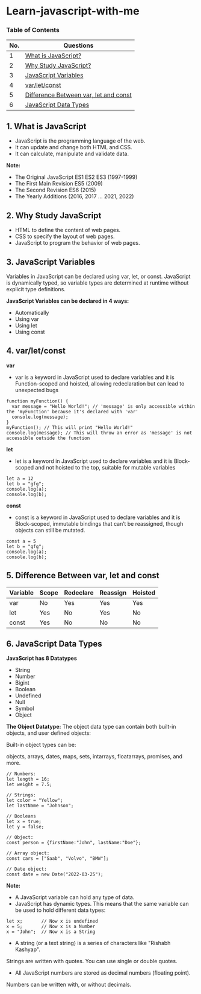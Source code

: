 # Learn-javascript-with-me

### Table of Contents

<!-- TOC_START -->

| No. | Questions                                                                        |
| --- | -------------------------------------------------------------------------------- |
| 1   | [What is JavaScript?](#1-what-is-javascript)                                     |
| 2   | [Why Study JavaScript?](#2-why-study-javascript)                                 |
| 3   | [JavaScript Variables](#3-javascript-variables)                                  |
| 4   | [var/let/const](#4-varletconst)                                                  |
| 5   | [Difference Between var, let and const](#5-difference-between-var-let-and-const) |
| 6   | [JavaScript Data Types](#6-javascript-data-types)                                |

<!-- TOC_END -->

<!-- QUESTIONS_START -->

## 1. What is JavaScript

- JavaScript is the programming language of the web.
- It can update and change both HTML and CSS.
- It can calculate, manipulate and validate data.

**Note:**

- The Original JavaScript ES1 ES2 ES3 (1997-1999)
- The First Main Revision ES5 (2009)
- The Second Revision ES6 (2015)
- The Yearly Additions (2016, 2017 ... 2021, 2022)

## 2. Why Study JavaScript

- HTML to define the content of web pages.
- CSS to specify the layout of web pages.
- JavaScript to program the behavior of web pages.

## 3. JavaScript Variables

Variables in JavaScript can be declared using var, let, or const. JavaScript is dynamically typed, so variable types are determined at runtime without explicit type definitions.

**JavaScript Variables can be declared in 4 ways:**

- Automatically
- Using var
- Using let
- Using const

## 4. var/let/const

**var**

- var is a keyword in JavaScript used to declare variables and it is Function-scoped and hoisted, allowing redeclaration but can lead to unexpected bugs

```
function myFunction() {
  var message = "Hello World!"; // 'message' is only accessible within the 'myFunction' because it's declared with 'var'
  console.log(message);
}
myFunction(); // This will print "Hello World!"
console.log(message); // This will throw an error as 'message' is not accessible outside the function
```

**let**

- let is a keyword in JavaScript used to declare variables and it is Block-scoped and not hoisted to the top, suitable for mutable variables

```
let a = 12
let b = "gfg";
console.log(a);
console.log(b);

```

**const**

- const is a keyword in JavaScript used to declare variables and it is Block-scoped, immutable bindings that can’t be reassigned, though objects can still be mutated.

```
const a = 5
let b = "gfg";
console.log(a);
console.log(b);
```

## 5. Difference Between var, let and const

| Variable | Scope | Redeclare | Reassign | Hoisted |
| -------- | ----- | --------- | -------- | ------- |
| var      | No    | Yes       | Yes      | Yes     |
| let      | Yes   | No        | Yes      | No      |
| const    | Yes   | No        | No       | No      |

## 6. JavaScript Data Types

**JavaScript has 8 Datatypes**

- String
- Number
- Bigint
- Boolean
- Undefined
- Null
- Symbol
- Object

**The Object Datatype:**
The object data type can contain both built-in objects, and user defined objects:

Built-in object types can be:

objects, arrays, dates, maps, sets, intarrays, floatarrays, promises, and more.

```
// Numbers:
let length = 16;
let weight = 7.5;

// Strings:
let color = "Yellow";
let lastName = "Johnson";

// Booleans
let x = true;
let y = false;

// Object:
const person = {firstName:"John", lastName:"Doe"};

// Array object:
const cars = ["Saab", "Volvo", "BMW"];

// Date object:
const date = new Date("2022-03-25");

```

**Note:**
 - A JavaScript variable can hold any type of data.
 - JavaScript has dynamic types. This means that the same variable can be used to hold different data types:
```
let x;       // Now x is undefined
x = 5;       // Now x is a Number
x = "John";  // Now x is a String
```
- A string (or a text string) is a series of characters like "Rishabh Kashyap".

Strings are written with quotes. You can use single or double quotes.

- All JavaScript numbers are stored as decimal numbers (floating point).

Numbers can be written with, or without decimals.

<!-- ### Learn-javascript-with-me

Learn-javascript-with-me

- **Learn-javascript-with-me**
- Learn-javascript-with-me
  - Learn-javascript-with-me
    - Learn-javascript-with-me

1. Learn-javascript-with-me
2. Learn-javascript-with-me

```
console.log("Hello")
```

---

## 2. What is a prototype chain

## 3. my name is rishabh -->
